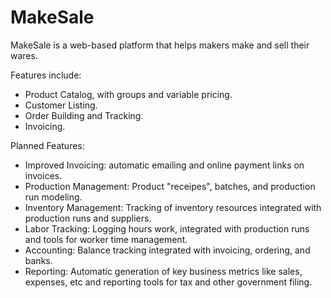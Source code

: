 MakeSale
========

MakeSale is a web-based platform that helps makers make and sell their wares.

Features include:

- Product Catalog, with groups and variable pricing.
- Customer Listing.
- Order Building and Tracking.
- Invoicing.

Planned Features:

- Improved Invoicing: automatic emailing and online payment links on invoices.
- Production Management: Product "receipes", batches, and production run
modeling.
- Inventory Management: Tracking of inventory resources integrated with
production runs and suppliers.
- Labor Tracking: Logging hours work, integrated with production runs and tools
for worker time management.
- Accounting: Balance tracking integrated with invoicing, ordering, and banks.
- Reporting: Automatic generation of key business metrics like sales, expenses,
etc and reporting tools for tax and other government filing.
